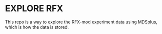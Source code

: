# EXPLORE RFX
This repo is a way to explore the RFX-mod experiment data using MDSplus, which is how the data is stored.